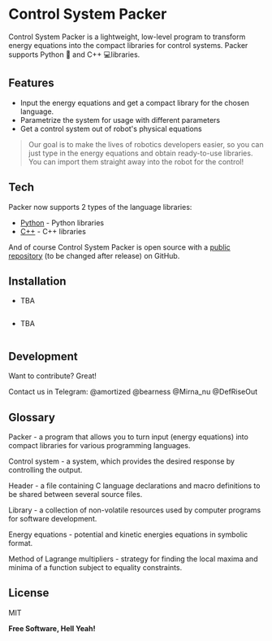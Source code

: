# Control System Packer


Control System Packer is a lightweight, low-level program to transform energy equations into the compact libraries for control systems. Packer supports Python 🐍 and C++ 💻libraries.  

## Features

- Input the energy equations and get a compact library for the chosen language. 
- Parametrize the system for usage with different parameters
- Get a control system out of robot's physical equations

> Our goal is to make the lives of robotics developers easier, so you
> can just type in the energy equations and obtain ready-to-use libraries.
> You can import them straight away into the robot for the control!

## Tech

Packer now supports 2 types of the language libraries:

- [Python] - Python libraries
- [C++] - C++ libraries

And of course Control System Packer is open source with a [public repository][Packer] (to be changed after release) on GitHub.

## Installation

- TBA

```sh

```

- TBA
```sh

```

## Development

Want to contribute? Great!

Contact us in Telegram:
@amortized
@bearness
@Mirna_nu
@DefRiseOut

## Glossary
Packer - a program that allows you to turn input (energy equations) into compact libraries for various programming languages.

Control system - a system, which provides the desired response by controlling the output.

Header -  a file containing C language declarations and macro definitions to be shared between several source files.

Library - a collection of non-volatile resources used by computer programs for software development.

Energy equations - potential and kinetic energies equations in symbolic format.

Method of Lagrange multipliers - strategy for finding the local maxima and minima of a function subject to equality constraints.


## License

MIT

**Free Software, Hell Yeah!**


   [Python]: <https://www.python.org/>
   [C++]: <http://www.cplusplus.org/>
   [Packer]: <https://github.com/mirnanoukari/Control-System-Packer>
